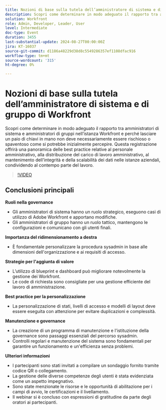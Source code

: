 ```yaml
---
title: Nozioni di base sulla tutela dell’amministratore di sistema e di gruppo di Workfront
description: Scopri come determinare in modo adeguato il rapporto tra amministratori di sistema e amministratori di gruppi nell’istanza Workfront e perché lasciare un paio di chiavi in mano non deve necessariamente essere rischioso o spaventoso come si potrebbe inizialmente percepire. Questa registrazione offrirà una panoramica delle best practice relative al personale amministrativo, alla distribuzione del carico di lavoro amministrativo, al mantenimento dell’integrità e della scalabilità dei dati nelle istanze aziendali, condividendo al contempo parte del lavoro.
solution: Workfront
role: Admin, Developer, Leader, User
level: Intermediate
doc-type: Event
duration: 3455
last-substantial-update: 2024-08-27T00:00:00Z
jira: KT-16037
source-git-commit: d1186a48229d38d8c5549286357ef1108dfac916
workflow-type: tm+mt
source-wordcount: '315'
ht-degree: 0%

---
```



# Nozioni di base sulla tutela dell’amministratore di sistema e di gruppo di Workfront

Scopri come determinare in modo adeguato il rapporto tra amministratori di sistema e amministratori di gruppi nell’istanza Workfront e perché lasciare un paio di chiavi in mano non deve necessariamente essere rischioso o spaventoso come si potrebbe inizialmente percepire. Questa registrazione offrirà una panoramica delle best practice relative al personale amministrativo, alla distribuzione del carico di lavoro amministrativo, al mantenimento dell’integrità e della scalabilità dei dati nelle istanze aziendali, condividendo al contempo parte del lavoro.

>[!VIDEO](https://video.tv.adobe.com/v/3433002/?learn=on)

## Conclusioni principali

**Ruoli nella governance**

* Gli amministratori di sistema hanno un ruolo strategico, eseguono casi di utilizzo di Adobe Workfront e apportano modifiche.
* Gli amministratori di gruppo hanno un ruolo tattico, mantengono le configurazioni e comunicano con gli utenti finali.

**Importanza del ridimensionamento a destra**

* È fondamentale personalizzare la procedura sysadmin in base alle dimensioni dell&#39;organizzazione e ai requisiti di accesso.

**Strategie per l&#39;aggiunta di valore**

* L’utilizzo di blueprint e dashboard può migliorare notevolmente la gestione dei Workfront.
* Le code di richiesta sono consigliate per una gestione efficiente del lavoro di amministrazione.

**Best practice per la personalizzazione**

* La personalizzazione di stati, livelli di accesso e modelli di layout deve essere eseguita con attenzione per evitare duplicazioni e complessità.

**Manutenzione e governance**

* La creazione di un programma di manutenzione e l&#39;istituzione della governance sono passaggi essenziali del percorso sysadmin.
* Controlli regolari e manutenzione del sistema sono fondamentali per garantire un funzionamento e un&#39;efficienza senza problemi.

**Ulteriori informazioni**

* I partecipanti sono stati invitati a compilare un sondaggio fornito tramite codice QR o collegamento.
* La gestione delle diverse competenze degli utenti è stata evidenziata come un aspetto impegnativo.
* Sono state menzionate le risorse e le opportunità di abilitazione per i campi di avvio, le certificazioni e il livellamento.
* Il webinar si è concluso con espressioni di gratitudine da parte degli oratori ai partecipanti.

